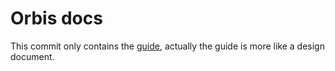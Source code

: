 # Orbis docs

This commit only contains the [guide](guide.md), actually the guide is more like a design document.
